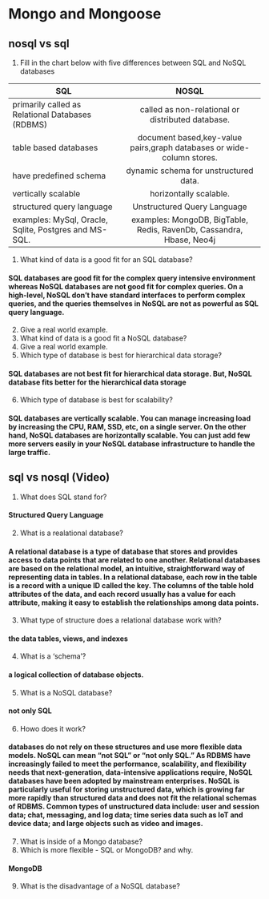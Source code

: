 # Mongo and Mongoose
## nosql vs sql

1. Fill in the chart below with five differences between SQL and NoSQL databases


|                    SQL                                |                                    NOSQL                            |
|------------------------------------------------------ |:------------------------------------------------------------------: |
| primarily called as Relational Databases (RDBMS)      |         called as non-relational or distributed database.           |
|                 table based databases                 |document based,key-value pairs,graph databases or wide-column stores.|     
|              have predefined schema                   |           dynamic schema for unstructured data.                     |
|                 vertically scalable                   |                       horizontally scalable.                        |
|              structured query language                |                     Unstructured Query Language                     |
| examples: MySql, Oracle, Sqlite, Postgres and MS-SQL. |examples: MongoDB, BigTable, Redis, RavenDb, Cassandra, Hbase, Neo4j |


1. What kind of data is a good fit for an SQL database?
####  SQL databases are good fit for the complex query intensive environment whereas NoSQL databases are not good fit for complex queries. On a high-level, NoSQL don’t have standard interfaces to perform complex queries, and the queries themselves in NoSQL are not as powerful as SQL query language.
2. Give a real world example.
3. What kind of data is a good fit a NoSQL database?
4. Give a real world example.
5. Which type of database is best for hierarchical data storage?
#### SQL databases are not best fit for hierarchical data storage. But, NoSQL database fits better for the hierarchical data storage 
6. Which type of database is best for scalability?
#### SQL databases are vertically scalable. You can manage increasing load by increasing the CPU, RAM, SSD, etc, on a single server. On the other hand, NoSQL databases are horizontally scalable. You can just add few more servers easily in your NoSQL database infrastructure to handle the large traffic.

## sql vs nosql (Video)

1. What does SQL stand for?
#### Structured Query Language
2. What is a realational database?
#### A relational database is a type of database that stores and provides access to data points that are related to one another. Relational databases are based on the relational model, an intuitive, straightforward way of representing data in tables. In a relational database, each row in the table is a record with a unique ID called the key. The columns of the table hold attributes of the data, and each record usually has a value for each attribute, making it easy to establish the relationships among data points.
3. What type of structure does a relational database work with?
#### the data tables, views, and indexes
4. What is a ‘schema’?
#### a logical collection of database objects.
5. What is a NoSQL database?
#### not only SQL 
6. Howo does it work?
#### databases do not rely on these structures and use more flexible data models. NoSQL can mean “not SQL” or “not only SQL.” As RDBMS have increasingly failed to meet the performance, scalability, and flexibility needs that next-generation, data-intensive applications require, NoSQL databases have been adopted by mainstream enterprises. NoSQL is particularly useful for storing unstructured data, which is growing far more rapidly than structured data and does not fit the relational schemas of RDBMS. Common types of unstructured data include: user and session data; chat, messaging, and log data; time series data such as IoT and device data; and large objects such as video and images.
7. What is inside of a Mongo database?
8. Which is more flexible - SQL or MongoDB? and why.
#### MongoDB
9. What is the disadvantage of a NoSQL database?

